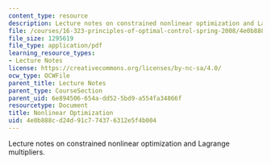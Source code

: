 ```yaml
---
content_type: resource
description: Lecture notes on constrained nonlinear optimization and Lagrange multipliers.
file: /courses/16-323-principles-of-optimal-control-spring-2008/4e0b888cd24d91c774376312e5f4b004_lec2.pdf
file_size: 1295619
file_type: application/pdf
learning_resource_types:
- Lecture Notes
license: https://creativecommons.org/licenses/by-nc-sa/4.0/
ocw_type: OCWFile
parent_title: Lecture Notes
parent_type: CourseSection
parent_uid: 6e894506-654a-dd52-5bd9-a554fa34866f
resourcetype: Document
title: Nonlinear Optimization
uid: 4e0b888c-d24d-91c7-7437-6312e5f4b004
---
```

Lecture notes on constrained nonlinear optimization and Lagrange multipliers.